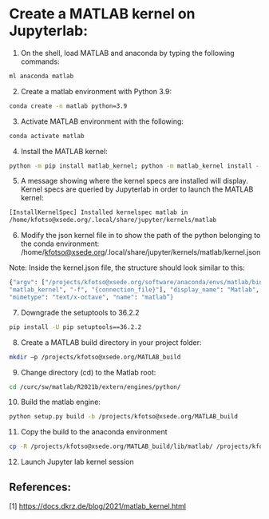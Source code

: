 Create a MATLAB kernel on Jupyterlab:
======================================

1) On the shell, load MATLAB and anaconda by typing the following commands:

```bash
ml anaconda matlab
```

2) Create a matlab environment with Python 3.9:

```bash
conda create -n matlab python=3.9
```

3) Activate MATLAB environment with the following:

```bash
conda activate matlab
```

4) Install the MATLAB kernel:

```bash
python -m pip install matlab_kernel; python -m matlab_kernel install --user
```

5) A message showing where the kernel specs are installed will display. Kernel specs are queried by Jupyterlab in order to launch the MATLAB kernel:

```bash
[InstallKernelSpec] Installed kernelspec matlab in
/home/kfotso@xsede.org/.local/share/jupyter/kernels/matlab
```
6) Modify the json kernel file in to show the path of the python belonging to the conda environment:
   /home/kfotso@xsede.org/.local/share/jupyter/kernels/matlab/kernel.json
   
Note: Inside the kernel.json file, the structure should look similar to this:

```bash
{"argv": ["/projects/kfotso@xsede.org/software/anaconda/envs/matlab/bin/python", "-m", 
"matlab_kernel", "-f", "{connection_file}"], "display_name": "Matlab", "language": "matlab", 
"mimetype": "text/x-octave", "name": "matlab”}
```
7) Downgrade the setuptools to 36.2.2

```bash
pip install -U pip setuptools==36.2.2
```

8) Create a MATLAB build directory in your project folder:

```bash
mkdir –p /projects/kfotso@xsede.org/MATLAB_build
```

9) Change directory (cd) to the Matlab root:
```bash
cd /curc/sw/matlab/R2021b/extern/engines/python/
```

10) Build the matlab engine: 
```bash
python setup.py build -b /projects/kfotso@xsede.org/MATLAB_build
```

11) Copy the build to the anaconda environment
```bash
cp -R /projects/kfotso@xsede.org/MATLAB_build/lib/matlab/ /projects/kfotso@xsede.org/software/anaconda/envs/matlab/lib/python3.9/site-packages/matlab
```

12) Launch Jupyter lab kernel session

## References:
[1] https://docs.dkrz.de/blog/2021/matlab_kernel.html





